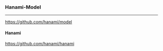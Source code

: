 ### Hanami-Model
---
https://github.com/hanami/model
#### Hanami
https://github.com/hanami/hanami


```
```

```
```
